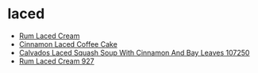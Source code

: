 # laced

 * [Rum Laced Cream](../../index/r/rum-laced-cream-927.json)
 * [Cinnamon Laced Coffee Cake](../../index/c/cinnamon-laced-coffee-cake.json)
 * [Calvados Laced Squash Soup With Cinnamon And Bay Leaves 107250](../../index/c/calvados-laced-squash-soup-with-cinnamon-and-bay-leaves-107250.json)
 * [Rum Laced Cream 927](../../index/r/rum-laced-cream-927.json)

